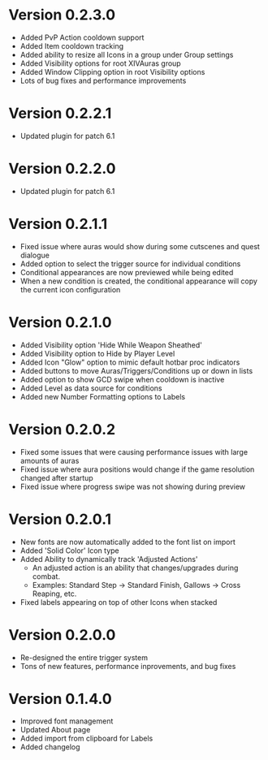 # Version 0.2.3.0
- Added PvP Action cooldown support
- Added Item cooldown tracking
- Added ability to resize all Icons in a group under Group settings
- Added Visibility options for root XIVAuras group
- Added Window Clipping option in root Visibility options
- Lots of bug fixes and performance improvements

# Version 0.2.2.1
- Updated plugin for patch 6.1

# Version 0.2.2.0
- Updated plugin for patch 6.1

# Version 0.2.1.1
- Fixed issue where auras would show during some cutscenes and quest dialogue
- Added option to select the trigger source for individual conditions
- Conditional appearances are now previewed while being edited
- When a new condition is created, the conditional appearance will copy the current icon configuration

# Version 0.2.1.0
- Added Visibility option 'Hide While Weapon Sheathed'
- Added Visibility option to Hide by Player Level
- Added Icon "Glow" option to mimic default hotbar proc indicators
- Added buttons to move Auras/Triggers/Conditions up or down in lists
- Added option to show GCD swipe when cooldown is inactive
- Added Level as data source for conditions
- Added new Number Formatting options to Labels

# Version 0.2.0.2
- Fixed some issues that were causing performance issues with large amounts of auras
- Fixed issue where aura positions would change if the game resolution changed after startup
- Fixed issue where progress swipe was not showing during preview

# Version 0.2.0.1
- New fonts are now automatically added to the font list on import
- Added 'Solid Color' Icon type
- Added Ability to dynamically track 'Adjusted Actions'
    - An adjusted action is an ability that changes/upgrades during combat.
    - Examples: Standard Step -> Standard Finish, Gallows -> Cross Reaping, etc.
- Fixed labels appearing on top of other Icons when stacked

# Version 0.2.0.0
- Re-designed the entire trigger system
- Tons of new features, performance inprovements, and bug fixes

# Version 0.1.4.0
- Improved font management
- Updated About page
- Added import from clipboard for Labels
- Added changelog